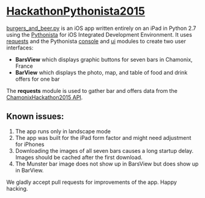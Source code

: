 # [HackathonPythonista2015](https://github.com/ChamGeeks/ChamonixHackathon2015)

[burgers_and_beer.py](https://github.com/ChamGeeks/HackathonPythonista2015/blob/master/burgers_and_beer.py) is an iOS app written entirely on an iPad in Python 2.7 using the [Pythonista](http://omz-software.com/pythonista) for iOS Integrated Development Environment.  It uses [requests](http://python-requests.org) and the Pythonista [console](http://omz-software.com/pythonista/docs/ios/console.html) and [ui](http://omz-software.com/pythonista/docs/ios/ui.html) modules to create two user interfaces:
- __BarsView__ which displays graphic buttons for seven bars in Chamonix, France
- __BarView__ which displays the photo, map, and table of food and drink offers for one bar

The __requests__ module is used to gather bar and offers data from the [ChamonixHackathon2015 API](https://chamonix-hackathon-2015.herokuapp.com/).

## Known issues:
1. The app runs only in landscape mode
2. The app was built for the iPad form factor and might need adjustment for iPhones
3. Downloading the images of all seven bars causes a long startup delay. Images should be cached after the first download.
4. The Munster bar image does not show up in BarsView but does show up in BarView.

We gladly accept pull requests for improvements of the app.  Happy hacking.

